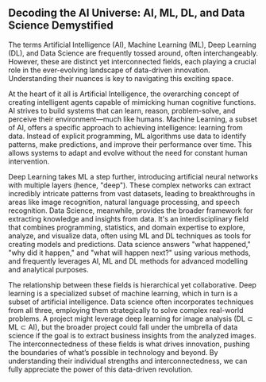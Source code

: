 ## Decoding the AI Universe: AI, ML, DL, and Data Science Demystified

The terms Artificial Intelligence (AI), Machine Learning (ML), Deep Learning (DL), and Data Science are frequently tossed around, often interchangeably.  However, these are distinct yet interconnected fields, each playing a crucial role in the ever-evolving landscape of data-driven innovation.  Understanding their nuances is key to navigating this exciting space.

At the heart of it all is Artificial Intelligence, the overarching concept of creating intelligent agents capable of mimicking human cognitive functions. AI strives to build systems that can learn, reason, problem-solve, and perceive their environment—much like humans. Machine Learning, a subset of AI, offers a specific approach to achieving intelligence: learning from data.  Instead of explicit programming, ML algorithms use data to identify patterns, make predictions, and improve their performance over time. This allows systems to adapt and evolve without the need for constant human intervention.

Deep Learning takes ML a step further, introducing artificial neural networks with multiple layers (hence, "deep"). These complex networks can extract incredibly intricate patterns from vast datasets, leading to breakthroughs in areas like image recognition, natural language processing, and speech recognition.  Data Science, meanwhile, provides the broader framework for extracting knowledge and insights from data.  It's an interdisciplinary field that combines programming, statistics, and domain expertise to explore, analyze, and visualize data, often using ML and DL techniques as tools for creating models and predictions. Data science answers "what happened," "why did it happen," and "what will happen next?" using various methods, and frequently leverages AI, ML and DL methods for advanced modelling and analytical purposes.

The relationship between these fields is hierarchical yet collaborative. Deep learning is a specialized subset of machine learning, which in turn is a subset of artificial intelligence. Data science often incorporates techniques from all three, employing them strategically to solve complex real-world problems.  A project might leverage deep learning for image analysis (DL ⊂ ML ⊂ AI), but the broader project could fall under the umbrella of data science if the goal is to extract business insights from the analyzed images. The interconnectedness of these fields is what drives innovation, pushing the boundaries of what’s possible in technology and beyond.  By understanding their individual strengths and interconnectedness, we can fully appreciate the power of this data-driven revolution.